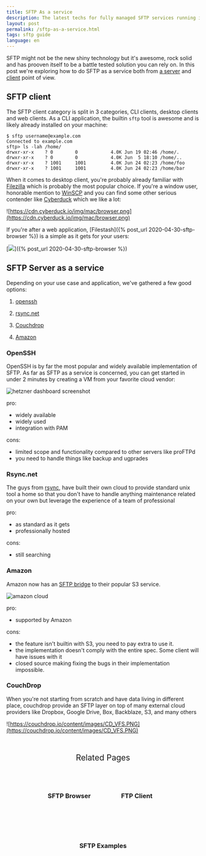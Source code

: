 ```yaml
---
title: SFTP As a service
description: The latest techs for fully managed SFTP services running in the cloud
layout: post
permalink: /sftp-as-a-service.html
tags: sftp guide
language: en
---
```


SFTP might not be the new shiny technology but it's awesome, rock solid and has prooven itself to be a battle tested solution you can rely on. In this post we're exploring how to do SFTP as a service both from [a server](#sftp-server-as-a-service) and [client](#sftp-client) point of view.

## SFTP client

The SFTP client category is split in 3 categories, CLI clients, desktop clients and web clients. As a CLI application, the builtin `sftp` tool is awesome and is likely already installed on your machine:
```
$ sftp username@example.com
Connected to example.com
sftp> ls -lah /home/
drwxr-xr-x    ? 0        0            4.0K Jun 19 02:46 /home/.
drwxr-xr-x    ? 0        0            4.0K Jun  5 18:10 /home/..
drwxr-xr-x    ? 1001     1001         4.0K Jun 24 02:23 /home/foo
drwxr-xr-x    ? 1001     1001         4.0K Jun 24 02:23 /home/bar
```

When it comes to desktop client, you're probably already familiar with [Filezilla](https://filezilla-project.org/) which is probably the most popular choice. If you're a window user, honorable mention to [WinSCP](https://winscp.net/eng/index.php) and you can find some other serious contender like [Cyberduck](https://cyberduck.io/) which we like a lot:

![https://cdn.cyberduck.io/img/mac/browser.png](https://cdn.cyberduck.io/img/mac/browser.png)


If you're after a web application, [Filestash]({% post_url 2020-04-30-sftp-browser %}) is a simple as it gets for your users:

[![](https://qph.fs.quoracdn.net/main-qimg-b1263917f542141ff92c0b88b025368c)]({% post_url 2020-04-30-sftp-browser %})


## SFTP Server as a service

Depending on your use case and application, we've gathered a few good options:

1. [openssh](#openssh)

2. [rsync.net](#rsyncnet)

3. [Couchdrop](#couchdrop)

4. [Amazon](#amazon)

### OpenSSH

OpenSSH is by far the most popular and widely available implementation of SFTP. As far as SFTP as a service is concerned, you can get started in under 2 minutes by creating a VM from your favorite cloud vendor:

![hetzner dashboard screenshot](/img/posts/2020-06-29-sftp-as-a-service-openssh.png)

pro:
- widely available
- widely used
- integration with PAM

cons:
- limited scope and functionality compared to other servers like proFTPd
- you need to handle things like backup and ugprades

### Rsync.net

The guys from [rsync](https://www.rsync.net/), have built their own cloud to provide standard unix tool a home so that you don't have to handle anything maintenance related on your own but leverage the experience of a team of professional

pro:
- as standard as it gets
- professionally hosted

cons:
- still searching

### Amazon

Amazon now has an [SFTP bridge](https://aws.amazon.com/aws-transfer-family/?whats-new-cards.sort-by=item.additionalFields.postDateTime&whats-new-cards.sort-order=desc) to their popular S3 service.

![amazon cloud](https://d1.awsstatic.com/product-marketing/AWS%20Transfer%20Family/How-it-works-diagram-Transfer-family.9253476414113931316355159133dd1657ab5128.jpg)

pro:
- supported by Amazon

cons:
- the feature isn't builtin with S3, you need to pay extra to use it.
- the implementation doesn't comply with the entire spec. Some client will have issues with it
- closed source making fixing the bugs in their implementation impossible.


### CouchDrop

When you're not starting from scratch and have data living in different place, couchdrop provide an SFTP layer on top of many external cloud providers like Dropbox, Google Drive, Box, Backblaze, S3, and many others

![https://couchdrop.io/content/images/CD_VFS.PNG](https://couchdrop.io/content/images/CD_VFS.PNG)


<div class="related">
    <div class="title">
        Related Pages <br>
        <img src="https://mickael.kerjean.me/assets/img/arrow_bottom.png"/>
    </div>
    <div class="related_content">
        <a href="{% post_url 2020-04-30-sftp-browser %}"><h3 class="no-anchor">SFTP Browser</h3></a><a href="{% post_url 2019-11-26-ftp-web-client %}"><h3 class="no-anchor">FTP Client</h3></a><a href="{% post_url 2020-07-01-sftp-example %}"><h3 class="no-anchor">SFTP Examples</h3></a>
    </div>
</div>

<style>
.related{ text-align:center;margin-top:50px;}
.related .title{
    font-size: 1.5em;
    margin-top: 30px;
}
.related .title img{
    animation: bounce 1s infinite alternate;
    width: 16px;
    height: 17px;
}
.related .related_content { margin-top:5px; }
.related .related_content h3 {
    background: var(--bg-color);
    padding: 50px 0;
    border-radius: 5px;
    margin: 0!important;
}
.related .related_content a{
    display: inline-block;
    width: 33%;
    padding: 5px;
    text-decoration: none!important;
}
.related .related_content a:hover{
    transform: scale(1.1);
    transition: ease 0.3s transform;
}
.related .related_content a:hover h3{
    background: var(--emphasis-primary);
    transition: ease 0.3s background;
}

@media only screen and (max-width: 550px) {
    .related .related_content a{ width: 100%; }
}
@keyframes bounce {
    from {
        transform: translate3d(0,0,0);
    }
    to {
        transform: translate3d(0,-8px,0);
    }
}
</style>
